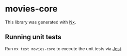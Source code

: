 # movies-core

This library was generated with [Nx](https://nx.dev).

## Running unit tests

Run `nx test movies-core` to execute the unit tests via [Jest](https://jestjs.io).
